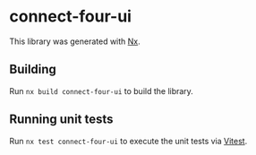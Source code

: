 # connect-four-ui

This library was generated with [Nx](https://nx.dev).

## Building

Run `nx build connect-four-ui` to build the library.

## Running unit tests

Run `nx test connect-four-ui` to execute the unit tests via [Vitest](https://vitest.dev/).
